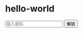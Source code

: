 # hello-world
<!DOCTYPE html>
<html>
<head>
  <title>解锁小程序</title>
  <style>
    .hidden { display: none; }
  </style>
</head>
<body>
  <input type="text" id="password" placeholder="输入密码">
  <button onclick="checkPassword()">解锁</button>
  <div id="secretContent" class="hidden">
    <h2>解锁成功！</h2>
    <p>这里是隐藏内容...</p>
  </div>
 
  <script>
    function checkPassword() {
      const password = document.getElementById("password").value;
      const secretContent = document.getElementById("secretContent");
      // 预设密码（可改为后端API调用）
      if (password === "m4A1") {
        secretContent.classList.remove("hidden");
      } else {
        alert("密码错误！");
      }
    }
  </script>
</body>
</html>
